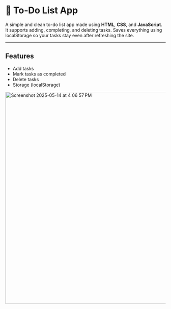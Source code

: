 # 📝 To-Do List App

A simple and clean to-do list app made using **HTML**, **CSS**, and **JavaScript**. It supports adding, completing, and deleting tasks. Saves everything using localStorage so your tasks stay even after refreshing the site.

---

## Features

- Add tasks
- Mark tasks as completed
- Delete tasks
- Storage (localStorage)

<img width="665" alt="Screenshot 2025-05-14 at 4 06 57 PM" src="https://github.com/user-attachments/assets/2a30ab30-b514-48c2-8f67-08f60757dc86" />



